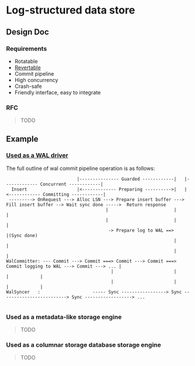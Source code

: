 # Log-structured data store

## Design Doc

### Requirements
- Rotatable
- [Revertable](https://lucid.app/lucidchart/8baf4fec-24dc-40f8-99f7-9ff29a0fff81/edit?viewport_loc=-305%2C789%2C2048%2C1161%2C0_0&invitationId=inv_2ca1f279-4f25-4ad6-826a-ed6328989ab2)
- Commit pipeline
- High concurrency
- Crash-safe
- Friendly interface, easy to integrate

### RFC
> TODO

## Example

### [Used as a WAL driver](cmd/walexample)

The full outline of wal commit pipeline operation is as follows:
```
                           |--------------- Guarded ------------|   |------------- Concurrent ------------|
  Insert                   |<------------- Preparing ---------->|   |<------------ Committing ------------|
 ---------> OnRequest ---> Alloc LSN ---> Prepare insert buffer ---> Fill insert buffer --> Wait sync done ----->  Return response
                                      |                         |                                            |
                                      |                         |                                            |
                                       -> Prepare log to WAL ==>                                             |(Sync done)
                                                                |                                            |
                                                                |                                            |
WalCommitter: --- Commit ---> Commit ===> Commit ---> Commit ===> Commit logging to WAL ---> Commit ---> ... |
                                        |                       |                               |            |
                                        |                       |                               |            |
WalSyncer   :                    ----- Sync -----------------> Sync -------------------------> Sync ------------------> ...


```

### Used as a metadata-like storage engine
> TODO

### Used as a columnar storage database storage engine
> TODO
